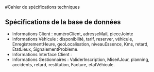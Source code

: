 #Cahier de spécifications techniques 

## Spécifications de la base de données

  - Informations Client : numéroClient, adresseMail, pieceJointe
  - Informations Véhicule : disponibilité, tarif, reserver, véhicule, EnregistrementHeure, geoLocalisation, niveauEssence, Kms, retard, EtatLieux, SignalementProbleme.
  - Informations Interface Client : 
  - Informations Gestionnaires : ValiderInscription, MiseAJour, planning, accidents, retard, restitution, Facture, etatVéhicule.

